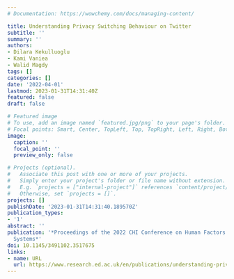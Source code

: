 ```yaml
---
# Documentation: https://wowchemy.com/docs/managing-content/

title: Understanding Privacy Switching Behaviour on Twitter
subtitle: ''
summary: ''
authors:
- Dilara Kekulluoglu
- Kami Vaniea
- Walid Magdy
tags: []
categories: []
date: '2022-04-01'
lastmod: 2023-01-31T14:31:40Z
featured: false
draft: false

# Featured image
# To use, add an image named `featured.jpg/png` to your page's folder.
# Focal points: Smart, Center, TopLeft, Top, TopRight, Left, Right, BottomLeft, Bottom, BottomRight.
image:
  caption: ''
  focal_point: ''
  preview_only: false

# Projects (optional).
#   Associate this post with one or more of your projects.
#   Simply enter your project's folder or file name without extension.
#   E.g. `projects = ["internal-project"]` references `content/project/deep-learning/index.md`.
#   Otherwise, set `projects = []`.
projects: []
publishDate: '2023-01-31T14:31:40.189570Z'
publication_types:
- '1'
abstract: ''
publication: '*Proceedings of the 2022 CHI Conference on Human Factors in Computing
  Systems*'
doi: 10.1145/3491102.3517675
links:
- name: URL
  url: https://www.research.ed.ac.uk/en/publications/understanding-privacy-switching-behaviour-on-twitter
---
```


